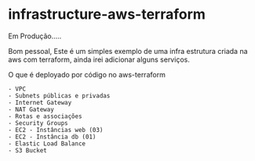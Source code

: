 # infrastructure-aws-terraform

Em Produção.....

Bom pessoal,
Este é um simples exemplo de uma infra estrutura criada na aws com terraform, ainda irei adicionar alguns serviços.

O que é deployado por código no aws-terraform

    - VPC 
    - Subnets públicas e privadas
    - Internet Gateway
    - NAT Gateway
    - Rotas e associações
    - Security Groups
    - EC2 - Instâncias web (03)
    - EC2 - Instância db (01)
    - Elastic Load Balance
    - S3 Bucket